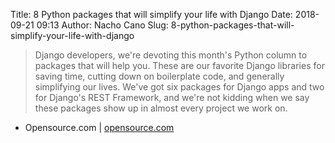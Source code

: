 Title: 8 Python packages that will simplify your life with Django
Date: 2018-09-21 09:13
Author: Nacho Cano
Slug: 8-python-packages-that-will-simplify-your-life-with-django

> Django developers, we're devoting this month's Python column to packages
> that will help you. These are our favorite Django libraries for saving time,
> cutting down on boilerplate code, and generally simplifying our lives. We've
> got six packages for Django apps and two for Django's REST Framework, and
> we're not kidding when we say these packages show up in almost every project
> we work on.

- Opensource.com | [opensource.com][]

  [opensource.com]: https://opensource.com/article/18/9/django-packages
    "8 Python packages that will simplify your life with Django"
